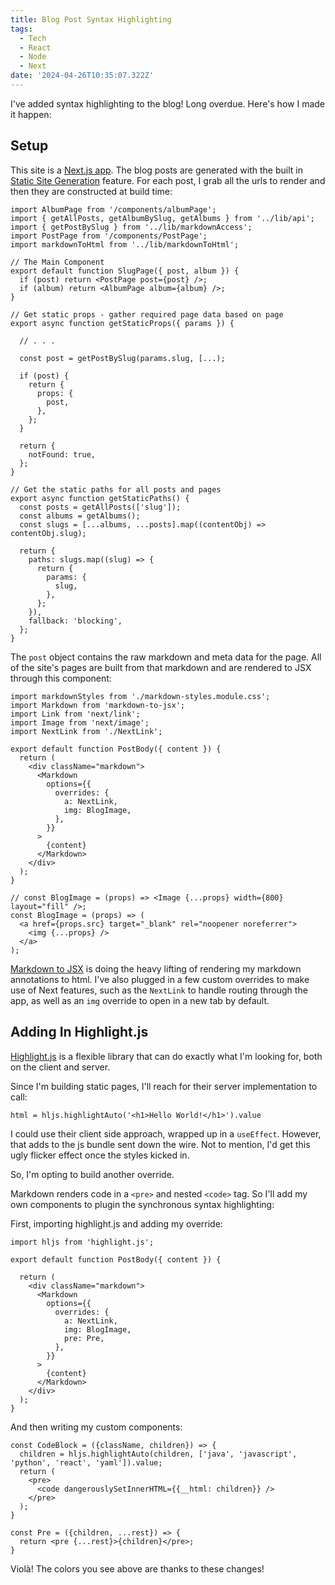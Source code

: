 ```yaml
---
title: Blog Post Syntax Highlighting
tags:
  - Tech
  - React
  - Node
  - Next
date: '2024-04-26T10:35:07.322Z'
---
```


I've added syntax highlighting to the blog! Long overdue. Here's how I made it happen:

## Setup

This site is a [Next.js app](https://nextjs.org/). The blog posts are generated with the built in [Static Site Generation](/rendering) feature. For each post, I grab all the urls to render and then they are constructed at build time:

```
import AlbumPage from '/components/albumPage';
import { getAllPosts, getAlbumBySlug, getAlbums } from '../lib/api';
import { getPostBySlug } from '../lib/markdownAccess';
import PostPage from '/components/PostPage';
import markdownToHtml from '../lib/markdownToHtml';

// The Main Component
export default function SlugPage({ post, album }) {
  if (post) return <PostPage post={post} />;
  if (album) return <AlbumPage album={album} />;
}

// Get static props - gather required page data based on page
export async function getStaticProps({ params }) {
  
  // . . . 
  
  const post = getPostBySlug(params.slug, [...);

  if (post) {
    return {
      props: {
        post,
      },
    };
  }

  return {
    notFound: true,
  };
}

// Get the static paths for all posts and pages
export async function getStaticPaths() {
  const posts = getAllPosts(['slug']);
  const albums = getAlbums();
  const slugs = [...albums, ...posts].map((contentObj) => contentObj.slug);

  return {
    paths: slugs.map((slug) => {
      return {
        params: {
          slug,
        },
      };
    }),
    fallback: 'blocking',
  };
}

```

The `post` object contains the raw markdown and meta data for the page. All of the site's pages are built from that markdown and are rendered to JSX through this component:

```
import markdownStyles from './markdown-styles.module.css';
import Markdown from 'markdown-to-jsx';
import Link from 'next/link';
import Image from 'next/image';
import NextLink from './NextLink';

export default function PostBody({ content }) {
  return (
    <div className="markdown">
      <Markdown
        options={{
          overrides: {
            a: NextLink,
            img: BlogImage,
          },
        }}
      >
        {content}
      </Markdown>
    </div>
  );
}

// const BlogImage = (props) => <Image {...props} width={800} layout="fill" />;
const BlogImage = (props) => (
  <a href={props.src} target="_blank" rel="noopener noreferrer">
    <img {...props} />
  </a>
);
```

[Markdown to JSX](https://www.npmjs.com/package/markdown-to-jsx) is doing the heavy lifting of rendering my markdown annotations to html. I've also plugged in a few custom overrides to make use of Next features, such as the `NextLink` to handle routing through the app, as well as an `img` override to open in a new tab by default.

## Adding In Highlight.js

[Highlight.js](https://highlightjs.org/) is a flexible library that can do exactly what I'm looking for, both on the client and server.

Since I'm building static pages, I'll reach for their server implementation to call:

```
html = hljs.highlightAuto('<h1>Hello World!</h1>').value
```

I could use their client side approach, wrapped up in a `useEffect`. However, that adds to the js bundle sent down the wire. Not to mention, I'd get this ugly flicker effect once the styles kicked in.

So, I'm opting to build another override.

Markdown renders code in a `<pre>` and nested `<code>` tag. So I'll add my own components to plugin the synchronous syntax highlighting:

First, importing highlight.js and adding my override:

```
import hljs from 'highlight.js';

export default function PostBody({ content }) {

  return (
    <div className="markdown">
      <Markdown
        options={{
          overrides: {
            a: NextLink,
            img: BlogImage,
            pre: Pre,
          },
        }}
      >
        {content}
      </Markdown>
    </div>
  );
}
```

And then writing my custom components:

```
const CodeBlock = ({className, children}) => {
  children = hljs.highlightAuto(children, ['java', 'javascript', 'python', 'react', 'yaml']).value;
  return (
    <pre>
      <code dangerouslySetInnerHTML={{__html: children}} />
    </pre>
  );
}

const Pre = ({children, ...rest}) => {  
  return <pre {...rest}>{children}</pre>;
}
```


Violà! The colors you see above are thanks to these changes!